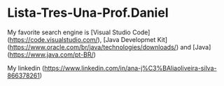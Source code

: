 # Lista-Tres-Una-Prof.Daniel

My favorite search engine is [Visual Studio Code] (https://code.visualstudio.com/), [Java Developmet Kit] (https://www.oracle.com/br/java/technologies/downloads/) and [Java] (https://www.java.com/pt-BR/)

My linkedin (https://www.linkedin.com/in/ana-j%C3%BAliaoliveira-silva-866378261)
